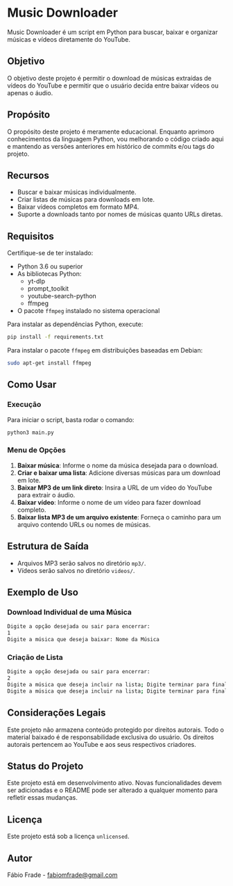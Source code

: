 # Music Downloader

Music Downloader é um script em Python para buscar, baixar e organizar músicas e vídeos diretamente do YouTube.

## Objetivo

O objetivo deste projeto é permitir o download de músicas extraídas de vídeos do YouTube e permitir que o usuário 
decida entre baixar vídeos ou apenas o áudio.

## Propósito

O propósito deste projeto é meramente educacional. Enquanto aprimoro conhecimentos da linguagem Python, vou melhorando o código criado aqui e mantendo as versões anteriores em histórico de commits e/ou tags do projeto.

## Recursos

- Buscar e baixar músicas individualmente.
- Criar listas de músicas para downloads em lote.
- Baixar vídeos completos em formato MP4.
- Suporte a downloads tanto por nomes de músicas quanto URLs diretas.

## Requisitos

Certifique-se de ter instalado:

- Python 3.6 ou superior
- As bibliotecas Python:
  - yt-dlp
  - prompt_toolkit
  - youtube-search-python
  - ffmpeg
- O pacote `ffmpeg` instalado no sistema operacional

Para instalar as dependências Python, execute:

```bash
pip install -f requirements.txt
```

Para instalar o pacote `ffmpeg` em distribuições baseadas em Debian:

```bash
sudo apt-get install ffmpeg
```

## Como Usar

### Execução

Para iniciar o script, basta rodar o comando:

```bash
python3 main.py
```

### Menu de Opções

1. **Baixar música**: Informe o nome da música desejada para o download.
2. **Criar e baixar uma lista**: Adicione diversas músicas para um download em lote.
3. **Baixar MP3 de um link direto**: Insira a URL de um vídeo do YouTube para extrair o áudio.
4. **Baixar vídeo**: Informe o nome de um vídeo para fazer download completo.
5. **Baixar lista MP3 de um arquivo existente**: Forneça o caminho para um arquivo contendo URLs ou nomes de músicas.

## Estrutura de Saída

- Arquivos MP3 serão salvos no diretório `mp3/`.
- Vídeos serão salvos no diretório `videos/`.

## Exemplo de Uso

### Download Individual de uma Música

```bash
Digite a opção desejada ou sair para encerrar:
1
Digite a música que deseja baixar: Nome da Música
```

### Criação de Lista

```bash
Digite a opção desejada ou sair para encerrar:
2
Digite a música que deseja incluir na lista; Digite terminar para finalizar: Música 1
Digite a música que deseja incluir na lista; Digite terminar para finalizar: terminar
```

## Considerações Legais

Este projeto não armazena conteúdo protegido por direitos autorais. Todo o material baixado é de responsabilidade exclusiva do usuário. Os direitos autorais pertencem ao YouTube e aos seus respectivos criadores.

## Status do Projeto

Este projeto está em desenvolvimento ativo. Novas funcionalidades devem ser adicionadas e o README pode ser alterado a qualquer momento para refletir essas mudanças.

## Licença

Este projeto está sob a licença `unlicensed`.

## Autor

Fábio Frade - [fabiomfrade@gmail.com](mailto:fabiomfrade@gmail.com)

